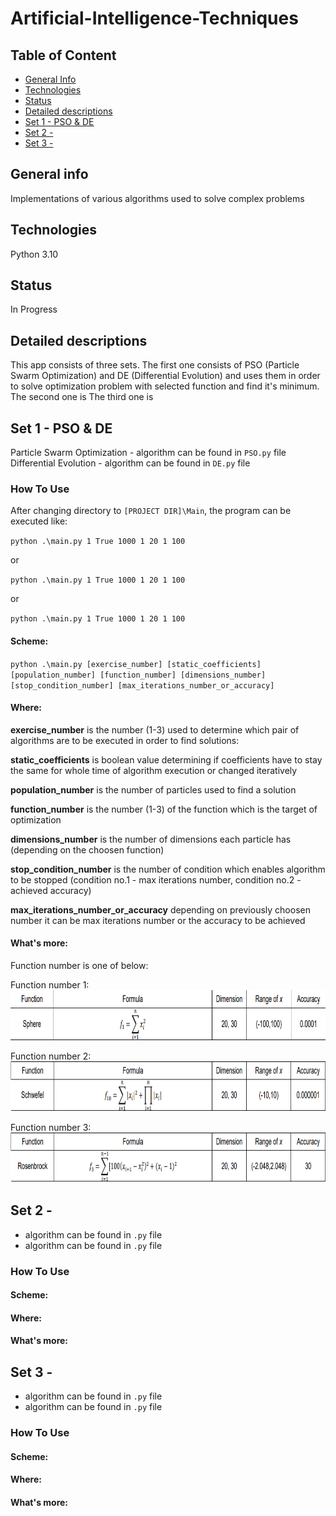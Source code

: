 # Artificial-Intelligence-Techniques

## Table of Content
* [General Info](#setup)
* [Technologies](#technologies)
* [Status](#status)
* [Detailed descriptions](#detailed-descriptions)
* [Set 1 - PSO & DE](#set-1-pso-&-de) 
* [Set 2 - ](#set-2-)
* [Set 3 - ](#set-3-)

## General info
Implementations of various algorithms used to solve complex problems

## Technologies
Python 3.10

## Status
In Progress

## Detailed descriptions
This app consists of three sets.
The first one consists of PSO (Particle Swarm Optimization) and DE (Differential Evolution) and uses them in order to solve optimization problem with selected function and find it's minimum.
The second one is
The third one is

## Set 1 - PSO & DE    
Particle Swarm Optimization - algorithm can be found in `PSO.py` file      
Differential Evolution - algorithm can be found in `DE.py` file              

### How To Use
After changing directory to `[PROJECT DIR]\Main`, the program can be executed like:

`python .\main.py 1 True 1000 1 20 1 100`

or

`python .\main.py 1 True 1000 1 20 1 100`

or

`python .\main.py 1 True 1000 1 20 1 100`
    
#### Scheme:
`python .\main.py [exercise_number] [static_coefficients] [population_number] [function_number] [dimensions_number] [stop_condition_number] [max_iterations_number_or_accuracy]`
    
#### Where:

**exercise_number** is the number (1-3) used to determine which pair of algorithms are to be executed in order to find solutions:

**static_coefficients** is boolean value determining if coefficients have to stay the same for whole time of algorithm execution or changed iteratively

**population_number** is the number of particles used to find a solution

**function_number** is the number (1-3) of the function which is the target of optimization

**dimensions_number** is the number of dimensions each particle has (depending on the choosen function)

**stop_condition_number** is the number of condition which enables algorithm to be stopped (condition no.1 - max iterations number, condition no.2 - achieved accuracy)

**max_iterations_number_or_accuracy** depending on previously choosen number it can be max iterations number or the accuracy to be achieved

#### What's more:
Function number is one of below:

Function number 1:    
<img src="https://github.com/ljaniszewski00/Artificial-Intelligence-Techniques/blob/master/Assets/Sphere%20function%20description.png?raw=true" width="850" height="80"> 

Function number 2:    
<img src="https://github.com/ljaniszewski00/Artificial-Intelligence-Techniques/blob/master/Assets/Schwefel%20function%20description.png?raw=true" width="850" height="80"> 

Function number 3:     
<img src="https://github.com/ljaniszewski00/Artificial-Intelligence-Techniques/blob/master/Assets/Rosenbrock%20function%20description.png?raw=true" width="850" height="80"> 


     
## Set 2 -    
 - algorithm can be found in `.py` file      
 - algorithm can be found in `.py` file              

### How To Use

    
#### Scheme:

    
#### Where:


#### What's more:

      
## Set 3 -    
 - algorithm can be found in `.py` file      
 - algorithm can be found in `.py` file              

### How To Use

    
#### Scheme:

    
#### Where:


#### What's more:

